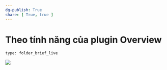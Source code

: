 ```yaml
---
dg-publish: True
share: [ True, true ]
---
```

# Theo tính năng của plugin Overview
 
```ccard
type: folder_brief_live
```
 

![](https://github.com/twibiral/ObsiDOOM/raw/master/images/NeedForSpeed.png)